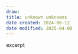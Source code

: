 ```yaml
---
draw:
title: unknown unknowns
date created: 2024-06-12
date modified: 2025-04-08
---
```


excerpt

<!-- more -->
